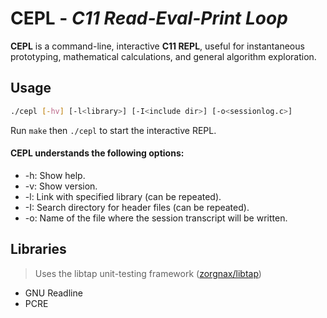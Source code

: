 # CEPL - *C11 Read-Eval-Print Loop*

**CEPL** is a command-line, interactive **C11 REPL**, useful
for instantaneous prototyping, mathematical calculations, and
general algorithm exploration.

## Usage
```sh
./cepl [-hv] [-l<library>] [-I<include dir>] [-o<sessionlog.c>]
```

Run `make` then `./cepl` to start the interactive REPL.

#### CEPL understands the following options:

* -h: Show help.
* -v: Show version.
* -l: Link with specified library (can be repeated).
* -I: Search directory for header files (can be repeated).
* -o: Name of the file where the session transcript will be written.

## Libraries
> Uses the libtap unit-testing framework ([zorgnax/libtap](https://github.com/zorgnax/libtap))
* GNU Readline
* PCRE
